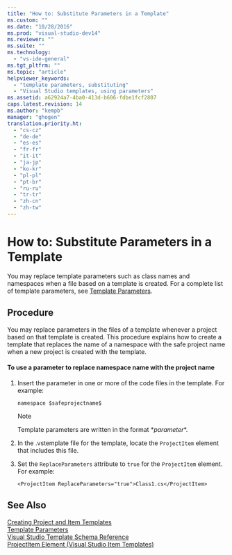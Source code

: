 ```yaml
---
title: "How to: Substitute Parameters in a Template"
ms.custom: ""
ms.date: "10/28/2016"
ms.prod: "visual-studio-dev14"
ms.reviewer: ""
ms.suite: ""
ms.technology: 
  - "vs-ide-general"
ms.tgt_pltfrm: ""
ms.topic: "article"
helpviewer_keywords: 
  - "template parameters, substituting"
  - "Visual Studio templates, using parameters"
ms.assetid: a62924a7-4ba0-413d-b606-fdbe1fcf2807
caps.latest.revision: 14
ms.author: "kempb"
manager: "ghogen"
translation.priority.ht: 
  - "cs-cz"
  - "de-de"
  - "es-es"
  - "fr-fr"
  - "it-it"
  - "ja-jp"
  - "ko-kr"
  - "pl-pl"
  - "pt-br"
  - "ru-ru"
  - "tr-tr"
  - "zh-cn"
  - "zh-tw"
---
```

# How to: Substitute Parameters in a Template
You may replace template parameters such as class names and namespaces when a file based on a template is created. For a complete list of template parameters, see [Template Parameters](../ide/template-parameters.md).  
  
## Procedure  
 You may replace parameters in the files of a template whenever a project based on that template is created. This procedure explains how to create a template that replaces the name of a namespace with the safe project name when a new project is created with the template.  
  
#### To use a parameter to replace namespace name with the project name  
  
1.  Insert the parameter in one or more of the code files in the template. For example:  
  
    ```  
    namespace $safeprojectname$  
    ```  
  
    > [!NOTE]
    >  Template parameters are written in the format $*parameter*$.  
  
2.  In the .vstemplate file for the template, locate the `ProjectItem` element that includes this file.  
  
3.  Set the `ReplaceParameters` attribute to `true` for the `ProjectItem` element. For example:  
  
    ```  
    <ProjectItem ReplaceParameters="true">Class1.cs</ProjectItem>  
    ```  
  
## See Also  
 [Creating Project and Item Templates](../ide/creating-project-and-item-templates.md)   
 [Template Parameters](../ide/template-parameters.md)   
 [Visual Studio Template Schema Reference](../extensibility/visual-studio-template-schema-reference.md)   
 [ProjectItem Element (Visual Studio Item Templates)](../extensibility/projectitem-element-visual-studio-item-templates.md)